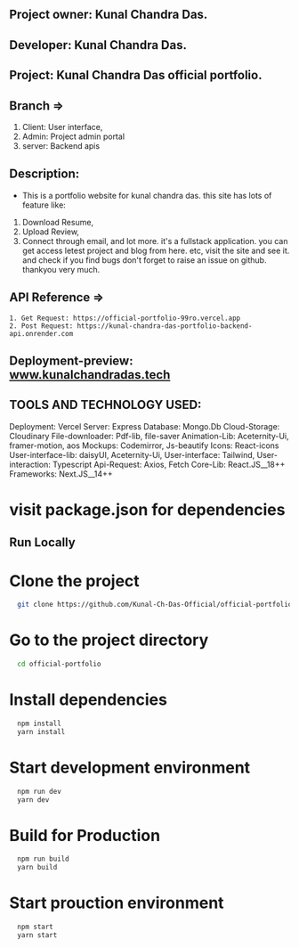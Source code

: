 ## Project owner: Kunal Chandra Das.
## Developer: Kunal Chandra Das.
## Project: Kunal Chandra Das official portfolio.


## Branch => 
  1. Client: User interface,
  2. Admin: Project admin portal
  3. server: Backend apis

## Description: 
* This is a portfolio website for kunal chandra das. this site has lots of feature like:
1. Download Resume,
2. Upload Review,
3. Connect through email,
   and lot more. it's a fullstack application. you can get access letest project and blog from here. etc,
   visit the site and see it. and check if you find bugs don't forget to raise an issue on github.
   thankyou very much.



## API Reference =>
    1. Get Request: https://official-portfolio-99ro.vercel.app
    2. Post Request: https://kunal-chandra-das-portfolio-backend-api.onrender.com

## Deployment-preview: www.kunalchandradas.tech

## TOOLS AND TECHNOLOGY USED:

 Deployment: Vercel
 Server: Express
 Database: Mongo.Db
 Cloud-Storage: Cloudinary
 File-downloader: Pdf-lib, file-saver
 Animation-Lib: Aceternity-Ui, framer-motion, aos
 Mockups: Codemirror, Js-beautify
 Icons: React-icons
 User-interface-lib: daisyUI, Aceternity-Ui,
 User-interface: Tailwind,
 User-interaction: Typescript
 Api-Request: Axios, Fetch
 Core-Lib: React.JS__18++
 Frameworks: Next.JS__14++
# visit package.json for dependencies



## Run Locally

# Clone the project

```bash
  git clone https://github.com/Kunal-Ch-Das-Official/official-portfolio.git
```

# Go to the project directory

```bash
  cd official-portfolio
```

# Install dependencies

```bash
  npm install
  yarn install
```

# Start development environment

```bash
  npm run dev
  yarn dev
```

# Build for Production

```bash
  npm run build
  yarn build
```

# Start prouction environment

```bash
  npm start
  yarn start
```

